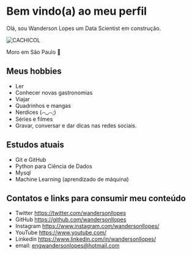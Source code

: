 # Bem vindo(a) ao meu perfil

Olá, sou Wanderson Lopes um Data Scientist em construção.

![CACHICOL](https://user-images.githubusercontent.com/24611884/182173857-d34a07aa-5267-4f32-b92d-929e8172afa6.jpg)

Moro em São Paulo 📍

## Meus hobbies

- Ler
- Conhecer novas gastronomias
- Viajar
- Quadrinhos e mangas 
- Nerdices (⌒_⌒;)
- Séries e filmes
- Gravar, conversar e dar dicas nas redes sociais.

## Estudos atuais

- Git e GitHub
- Python para Ciência de Dados
- Mysql
- Machine Learning (aprendizado de máquina)

## Contatos e links para consumir meu conteúdo

- Twitter https://twitter.com/wandersonllopes
- GitHub https://github.com/wandersonllopes
- Instagram https://www.instagram.com/wandersonllopes/
- YouTube https://www.youtube.com/
- Linkedin https://www.linkedin.com/in/wandersonllopes/
- email: engwandersonlopes@hotmail.com
